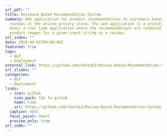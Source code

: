 ```yaml
---
url_pdf: ""
title: Reviewed Based Recommendation System
summary: Web application for product recommendations to customers based on their
  reviews at the online grocery store. The web application is a prototype to
  mimic a real time application where the recommendations are rendered with
  product images for a given input string as a review.
url_video: ""
date: 2020-04-01T00:00:00Z
featured: true
tags:
  - NLP
  - Deployment
external_link: https://github.com/skotak2/Review-Based-Recommendation-System
url_slides: ""
categories:
  - NLP
  - Deployment
links:
  - icon: github
    icon_pack: fab fa-github
    name: Code
    url: https://github.com/skotak2/Review-Based-Recommendation-System/tree/main/Code
  caption: null
  focal_point: Smart
  preview_only: true
url_code: ""
---
```

